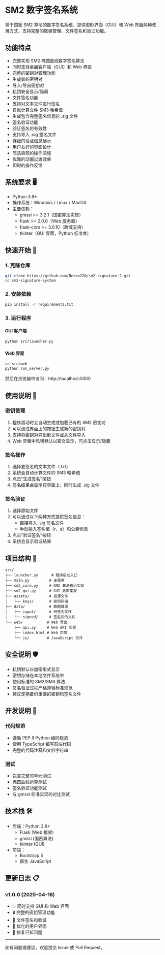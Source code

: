 # SM2 数字签名系统

基于国密 SM2 算法的数字签名系统，提供图形界面（GUI）和 Web 界面两种使用方式，支持完整的密钥管理、文件签名和验证功能。

## 功能特点 

  - 完整实现 SM2 椭圆曲线数字签名算法
  - 同时支持桌面客户端（GUI）和 Web 界面
  - 完整的密钥对管理功能
  - 生成新的密钥对
  - 导入/导出密钥对
  - 私钥安全显示/隐藏
  - 文件签名功能
  - 支持对文本文件进行签名
  - 自动计算文件 SM3 哈希值
  - 生成包含完整签名信息的 .sig 文件
  - 签名验证功能
  - 验证签名的有效性
  - 支持导入 .sig 签名文件
  - 详细的验证信息展示
  - 用户友好的界面设计
  - 简洁直观的操作流程
  - 优雅的动画过渡效果
  - 即时的操作反馈

## 系统要求 🖥️

- Python 3.8+
- 操作系统：Windows / Linux / MacOS
- 主要依赖：
  - gmssl >= 3.2.1（国密算法实现）
  - flask >= 2.0.0（Web 服务器）
  - flask-cors >= 3.0.10（跨域支持）
  - tkinter（GUI 界面，Python 标准库）

## 快速开始 🚀

### 1. 克隆仓库

```bash
git clone https://github.com/Neras220/sm2-signature-2.git
cd sm2-signature-system
```

### 2. 安装依赖

```bash
pip install -r requirements.txt
```

### 3. 运行程序

#### GUI 客户端

```bash
python src/launcher.py
```

#### Web 界面

```bash
cd src/web
python run_server.py
```

然后在浏览器中访问：http://localhost:5000

## 使用说明 📖

### 密钥管理

1. 程序启动时会自动生成或加载已有的 SM2 密钥对
2. 可以通过界面上的按钮生成新的密钥对
3. 支持将密钥对导出到文件或从文件导入
4. Web 界面中私钥默认以密文显示，可点击显示/隐藏

### 签名操作

1. 选择要签名的文本文件（.txt）
2. 系统会自动计算文件的 SM3 哈希值
3. 点击"生成签名"按钮
4. 签名结果会显示在界面上，同时生成 .sig 文件

### 签名验证

1. 选择原始文件
2. 可以通过以下两种方式提供签名信息：
   - 直接导入 .sig 签名文件
   - 手动输入签名值（r、s）和公钥信息
3. 点击"验证签名"按钮
4. 系统会显示验证结果

## 项目结构 📁

```
src/
├── launcher.py      # 程序启动入口
├── main.py         # 主程序
├── sm2_core.py     # SM2 算法核心实现
├── sm2_gui.py      # GUI 界面实现
├── assets/         # 资源文件
│   └── keys/       # 密钥存储
├── data/           # 数据目录
│   ├── input/      # 待签名文件
│   └── signed/     # 签名后的文件
└── web/           # Web 界面
    ├── api.py     # Web API 实现
    ├── index.html # Web 页面
    └── js/        # JavaScript 文件
```

## 安全说明 🛡️

- 私钥默认以加密形式显示
- 密钥存储在本地文件系统中
- 使用标准的 SM2/SM3 算法
- 签名验证过程严格遵循标准规范
- 建议定期备份重要的密钥和签名文件

## 开发说明 🔧

### 代码规范

- 遵循 PEP 8 Python 编码规范
- 使用 TypeScript 编写前端代码
- 完整的代码注释和文档字符串

### 测试

- 包含完整的单元测试
- 椭圆曲线运算测试
- 签名验证功能测试
- 与 gmssl 标准实现的对比测试

## 技术栈 🛠️

- 后端：Python 3.8+
  - Flask (Web 框架)
  - gmssl (国密算法)
  - tkinter (GUI)
- 前端：
  - Bootstrap 5
  - 原生 JavaScript

## 更新日志 📋

### v1.0.0 (2025-04-18)

- ✨ 同时支持 GUI 和 Web 界面
- 🔒 完整的密钥管理功能
- 📝 文件签名和验证
- 🎨 优化的用户界面
- 🐛 修复已知问题

---

如有问题或建议，欢迎提交 Issue 或 Pull Request。
